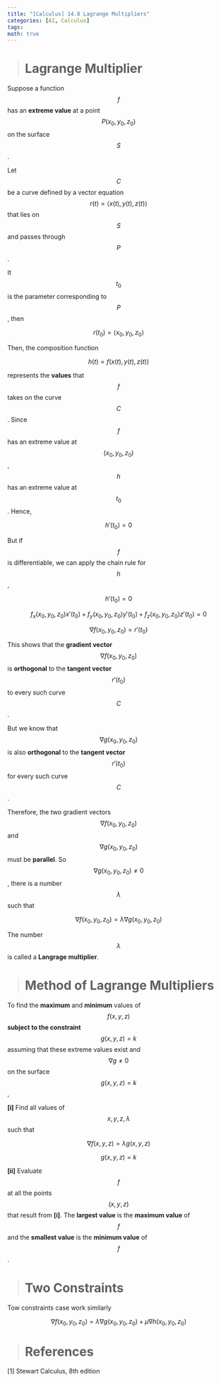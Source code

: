 ```yaml
---
title: "[Calculus] 14.8 Lagrange Multipliers"
categories: [AI, Calculus]
tags: 
math: true
---
```



> # Lagrange Multiplier

Suppose a function $$f$$ has an **extreme value** at a point $$P(x_0,y_0,z_0)$$ on the surface $$S$$.

Let $$C$$ be a curve defined by a vector equation $$r(t) = \left\langle x(t), y(t), z(t) \right\rangle$$ that lies on $$S$$ and passes through $$P$$.

It $$t_0$$ is the parameter corresponding to $$P$$, then

$$ r(t_0) = \left\langle x_0, y_0, z_0 \right\rangle $$

Then, the composition function

$$ h(t) = f(x(t), y(t), z(t)) $$

represents the **values** that $$f$$ takes on the curve $$C$$. Since $$f$$ has an extreme value at $$(x_0,y_0,z_0)$$, $$h$$ has an extreme value at $$t_0$$. Hence,

$$ h'(t_0) = 0 $$

But if $$f$$ is differentiable, we can apply the chain rule for $$h$$,

$$ h'(t_0)=0 $$

$$ f_x(x_0,y_0,z_0)x'(t_0) + f_y(x_0,y_0,z_0)y'(t_0) + f_z(x_0,y_0,z_0)z'(t_0) = 0 $$

$$ \nabla f(x_0,y_0,z_0) = r'(t_0) $$

This shows that the **gradient vector** $$\nabla f(x_0,y_0,z_0)$$ is **orthogonal** to the **tangent vector** $$r'(t_0)$$ to every such curve $$C$$.

But we know that $$\nabla g(x_0,y_0,z_0)$$ is also **orthogonal** to the **tangent vector** $$r'(t_0)$$ for every such curve $$C$$.

Therefore, the two gradient vectors $$\nabla f(x_0,y_0,z_0)$$ and $$\nabla g(x_0,y_0,z_0)$$ must be **parallel**. So $$\nabla g(x_0,y_0,z_0) \neq 0$$, there is a number $$\lambda$$ such that

$$ \nabla f(x_0,y_0,z_0) = \lambda \nabla g(x_0,y_0,z_0) $$

The number $$\lambda$$ is called a **Langrage multiplier**.

> # Method of Lagrange Multipliers

To find the **maximum** and **minimum** values of $$f(x,y,z)$$ **subject to the constraint** $$g(x,y,z) = k$$ assuming that these extreme values exist and $$\nabla g \neq 0$$ on the surface $$g(x,y,z) = k$$,

**[i]** Find all values of $$x,y,z,\lambda$$ such that

$$ \nabla f(x,y,z) = \lambda g(x,y,z) $$

$$ g(x,y,z) = k $$

**[ii]** Evaluate $$f$$ at all the points $$(x,y,z)$$ that result from **[i]**. The **largest value** is the **maximum value** of $$f$$ and the **smallest value** is the **minimum value** of $$f$$.

> # Two Constraints

Tow constraints case work similarly

$$ \nabla f(x_0,y_0,z_0) = \lambda \nabla g(x_0,y_0,z_0) + \mu \nabla h(x_0,y_0,z_0) $$

> # References

[1] Stewart Calculus, 8th edition
